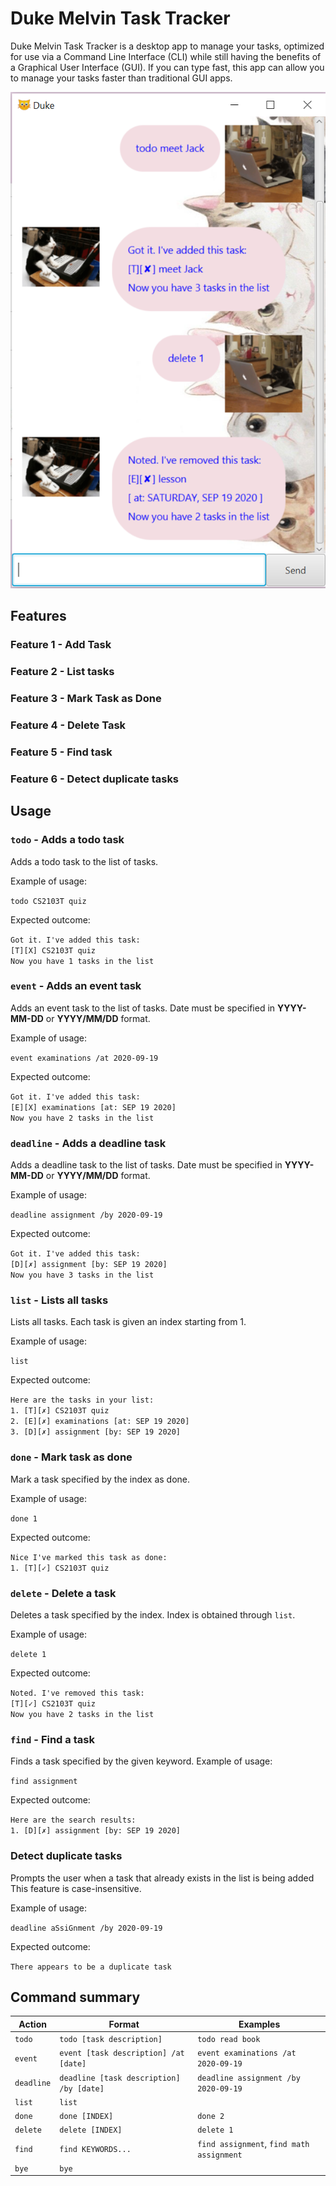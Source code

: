 # Duke Melvin Task Tracker
Duke Melvin Task Tracker is a desktop app to manage your tasks,
optimized for use via a Command Line Interface (CLI) while 
still having the benefits of a Graphical User Interface (GUI). 
If you can type fast, this app can allow you to manage your tasks
faster than traditional GUI apps.

![ui sample](/docs/Ui.png)

## Features 

### Feature 1 - Add Task
### Feature 2 - List tasks
### Feature 3 - Mark Task as Done
### Feature 4 - Delete Task
### Feature 5 - Find task 
### Feature 6 - Detect duplicate tasks
## Usage

### `todo` - Adds a todo task

Adds a todo task to the list of tasks.

Example of usage: 

`todo CS2103T quiz`

Expected outcome:

`Got it. I've added this task:`\
`[T][X] CS2103T quiz`\
`Now you have 1 tasks in the list`

### `event` - Adds an event task

Adds an event task to the list of tasks. Date must be specified in <b>YYYY-MM-DD</b> or <b>YYYY/MM/DD</b> format.

Example of usage:

`event examinations /at 2020-09-19`

Expected outcome:

`Got it. I've added this task:`\
`[E][X] examinations [at: SEP 19 2020]`\
`Now you have 2 tasks in the list`

### `deadline` - Adds a deadline task

Adds a deadline task to the list of tasks. Date must be specified in <b>YYYY-MM-DD</b> or <b>YYYY/MM/DD</b> format.

Example of usage:

`deadline assignment /by 2020-09-19`

Expected outcome:

`Got it. I've added this task:`\
`[D][✗] assignment [by: SEP 19 2020]`\
`Now you have 3 tasks in the list`

### `list` - Lists all tasks

Lists all tasks. Each task is given an index starting from 1.

Example of usage:

`list`

Expected outcome:

`Here are the tasks in your list:`\
`1. [T][✗] CS2103T quiz`\
`2. [E][✗] examinations [at: SEP 19 2020]`\
`3. [D][✗] assignment [by: SEP 19 2020]`

### `done` - Mark task as done

Mark a task specified by the index as done.

Example of usage:

`done 1`

Expected outcome:

`Nice I've marked this task as done:`\
`1. [T][✓] CS2103T quiz`

### `delete` - Delete a task

Deletes a task specified by the index. Index is obtained through `list`.

Example of usage:

`delete 1`

Expected outcome:

`Noted. I've removed this task:`\
`[T][✓] CS2103T quiz`\
`Now you have 2 tasks in the list`

### `find` - Find a task

Finds a task specified by the given keyword.
Example of usage:

`find assignment`

Expected outcome:

`Here are the search results:`\
`1. [D][✗] assignment [by: SEP 19 2020]`

### Detect duplicate tasks

Prompts the user when a task that already exists in the list is being added
This feature is case-insensitive.

Example of usage:

`deadline aSsiGnment /by 2020-09-19`

Expected outcome:

`There appears to be a duplicate task`

## Command summary
Action | Format | Examples
------ | ------ | --------
`todo` | `todo [task description]` | `todo read book`
`event` | `event [task description] /at [date]` | `event examinations /at 2020-09-19`
`deadline` | `deadline [task description] /by [date]` | `deadline assignment /by 2020-09-19`
`list` | `list`
`done` | `done [INDEX]` | `done 2`
`delete` | `delete [INDEX]` | `delete 1` 
`find` | `find KEYWORDS...` | `find assignment`, `find math assignment`
`bye` | `bye`